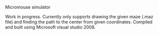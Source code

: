 Micromouse simulator

Work in progress. Currently only supports drawing the given maze (.maz file) and finding the path to the center from given coordinates.
Compiled and built using Microsoft visual studio 2008.
